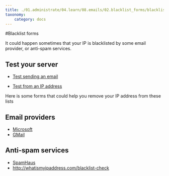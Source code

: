 ```yaml
---
title: ./01.administrate/04.learn/08.emails/02.blacklist_forms/blacklist_forms.md
taxonomy:
    category: docs
---
```

#Blacklist forms

It could happen sometimes that your IP is blacklisted by some email provider, or anti-spam services.

## Test your server

* [Test sending an email](https://www.mail-tester.com)
- [Test from an IP address](http://whatismyipaddress.com/blacklist-check)

Here is some forms that could help you remove your IP address from these lists

## Email providers

* [Microsoft](https://support.microsoft.com/en-us/getsupport?oaspworkflow=start_1.0.0.0&wfname=capsub&productkey=edfsmsbl3&locale=en-us)
* [GMail](https://support.google.com/mail/contact/msgdelivery)

## Anti-spam services

* [SpamHaus](http://www.spamhaus.org/lookup)
* http://whatismyipaddress.com/blacklist-check
